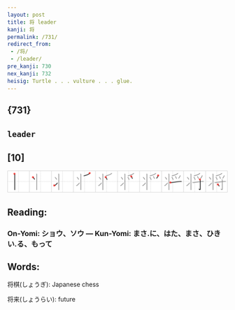 ```yaml
---
layout: post
title: 将 leader
kanji: 将
permalink: /731/
redirect_from:
 - /将/
 - /leader/
pre_kanji: 730
nex_kanji: 732
heisig: Turtle . . . vulture . . . glue.
---
```


## {731}

## `leader`

## [10]

<div class="stroke"><img src="../images/E5B086.png" /></div>

## Reading:

### On-Yomi: ショウ、ソウ &mdash; Kun-Yomi: まさ.に、はた、まさ、ひきい.る、もって

## Words:

将棋(しょうぎ): Japanese chess

将来(しょうらい): future
